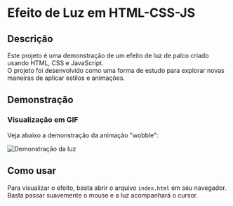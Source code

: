 # Efeito de Luz em HTML-CSS-JS

## Descrição

Este projeto é uma demonstração de um efeito de luz de palco criado usando HTML, CSS e JavaScript. <br>
O projeto foi desenvolvido como uma forma de estudo para explorar novas maneiras de aplicar estilos e animações.

## Demonstração

### Visualização em GIF

Veja abaixo a demonstração da animação "wobble":

![Demonstração da luz](light-video.gif)

## Como usar

Para visualizar o efeito, basta abrir o arquivo `index.html` em seu navegador.<br>
Basta passar suavemente o mouse e a luz acompanhará o cursor.<br>
